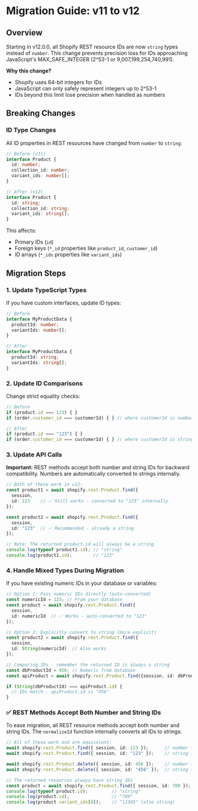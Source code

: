 # Migration Guide: v11 to v12

## Overview

Starting in v12.0.0, all Shopify REST resource IDs are now `string` types instead of `number`. This change prevents precision loss for IDs approaching JavaScript's MAX_SAFE_INTEGER (2^53-1 or 9,007,199,254,740,991).

**Why this change?**
- Shopify uses 64-bit integers for IDs
- JavaScript can only safely represent integers up to 2^53-1
- IDs beyond this limit lose precision when handled as numbers

## Breaking Changes

### ID Type Changes

All ID properties in REST resources have changed from `number` to `string`:

```typescript
// Before (v11)
interface Product {
  id: number;
  collection_id: number;
  variant_ids: number[];
}

// After (v12)
interface Product {
  id: string;
  collection_id: string;
  variant_ids: string[];
}
```

This affects:

- Primary IDs (`id`)
- Foreign keys (`*_id` properties like `product_id`, `customer_id`)
- ID arrays (`*_ids` properties like `variant_ids`)

## Migration Steps

### 1. Update TypeScript Types

If you have custom interfaces, update ID types:

```typescript
// Before
interface MyProductData {
  productId: number;
  variantIds: number[];
}

// After
interface MyProductData {
  productId: string;
  variantIds: string[];
}
```

### 2. Update ID Comparisons

Change strict equality checks:

```typescript
// Before
if (product.id === 123) { }
if (order.customer_id === customerId) { } // where customerId is number

// After
if (product.id === "123") { }
if (order.customer_id === customerId) { } // where customerId is string
```

### 3. Update API Calls

**Important:** REST methods accept both number and string IDs for backward compatibility. Numbers are automatically converted to strings internally.

```typescript
// Both of these work in v12:
const product1 = await shopify.rest.Product.find({
  session,
  id: 123    // ✅ Still works - converted to "123" internally
});

const product2 = await shopify.rest.Product.find({
  session,
  id: "123"  // ✅ Recommended - already a string
});

// Note: The returned product.id will always be a string
console.log(typeof product1.id); // "string" 
console.log(product1.id);        // "123"
```

### 4. Handle Mixed Types During Migration

If you have existing numeric IDs in your database or variables:

```typescript
// Option 1: Pass numeric IDs directly (auto-converted)
const numericId = 123; // From your database
const product = await shopify.rest.Product.find({
  session,
  id: numericId  // ✅ Works - auto-converted to "123"
});

// Option 2: Explicitly convert to string (more explicit)
const product2 = await shopify.rest.Product.find({
  session,
  id: String(numericId)  // Also works
});

// Comparing IDs - remember the returned ID is always a string
const dbProductId = 456; // Numeric from database
const apiProduct = await shopify.rest.Product.find({session, id: dbProductId});

if (String(dbProductId) === apiProduct.id) {
  // IDs match - apiProduct.id is "456"
}
```

### ✅ REST Methods Accept Both Number and String IDs

To ease migration, all REST resource methods accept both number and string IDs. The `normalizeId` function internally converts all IDs to strings:

```typescript
// All of these work and are equivalent:
await shopify.rest.Product.find({ session, id: 123 });      // number → "123"
await shopify.rest.Product.find({ session, id: "123" });    // string (recommended)

await shopify.rest.Product.delete({ session, id: 456 });    // number → "456"
await shopify.rest.Product.delete({ session, id: "456" });  // string (recommended)

// The returned resources always have string IDs
const product = await shopify.rest.Product.find({ session, id: 789 });
console.log(typeof product.id);         // "string"
console.log(product.id);                // "789"
console.log(product.variant_ids[0]);    // "12345" (also string)
```

